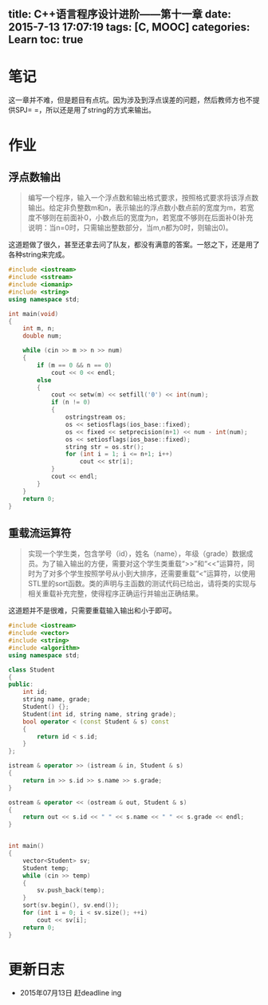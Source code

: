 title: C++语言程序设计进阶——第十一章
date: 2015-7-13 17:07:19
tags: [C, MOOC]
categories: Learn
toc: true
---
# 笔记
这一章并不难，但是题目有点坑。因为涉及到浮点误差的问题，然后教师方也不提供SPJ= =，所以还是用了string的方式来输出。

# 作业
## 浮点数输出
> 编写一个程序，输入一个浮点数和输出格式要求，按照格式要求将该浮点数输出。给定非负整数m和n，表示输出的浮点数小数点前的宽度为m，若宽度不够则在前面补0，小数点后的宽度为n，若宽度不够则在后面补0(补充说明：当n=0时，只需输出整数部分，当m,n都为0时，则输出0)。

这道题做了很久，甚至还拿去问了队友，都没有满意的答案。一怒之下，还是用了各种string来完成。

```cpp
#include <iostream>
#include <sstream>
#include <iomanip>
#include <string>
using namespace std;

int main(void)
{
    int m, n;
    double num;

    while (cin >> m >> n >> num)
    {
        if (m == 0 && n == 0)
            cout << 0 << endl;
        else
        {
            cout << setw(m) << setfill('0') << int(num);
            if (n != 0)
            {
                ostringstream os;
                os << setiosflags(ios_base::fixed);
                os << fixed << setprecision(n+1) << num - int(num);
                os << setiosflags(ios_base::fixed);
                string str = os.str();
                for (int i = 1; i <= n+1; i++)
                    cout << str[i];
            }
            cout << endl;
        }
    }
    return 0;
}
```

## 重载流运算符
> 实现一个学生类，包含学号（id），姓名（name），年级（grade）数据成员。为了输入输出的方便，需要对这个学生类重载“>>”和“<<”运算符，同时为了对多个学生按照学号从小到大排序，还需要重载“<”运算符，以使用STL里的sort函数。类的声明与主函数的测试代码已给出，请将类的实现与相关重载补充完整，使得程序正确运行并输出正确结果。

这道题并不是很难，只需要重载输入输出和小于即可。

```cpp
#include <iostream>
#include <vector>
#include <string>
#include <algorithm>
using namespace std;

class Student
{
public:
    int id;
    string name, grade;
    Student() {};
    Student(int id, string name, string grade);
    bool operator < (const Student & s) const
    {
        return id < s.id;
    }
};

istream & operator >> (istream & in, Student & s)
{
    return in >> s.id >> s.name >> s.grade;
}

ostream & operator << (ostream & out, Student & s)
{
    return out << s.id << " " << s.name << " " << s.grade << endl;
}


int main()
{
    vector<Student> sv;
    Student temp;
    while (cin >> temp)
    {
        sv.push_back(temp);
    }
    sort(sv.begin(), sv.end());
    for (int i = 0; i < sv.size(); ++i)
        cout << sv[i];
    return 0;
}
```

# 更新日志
- 2015年07月13日 赶deadline ing
